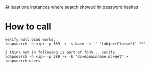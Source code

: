 <!-- TITLE: Ldapsearch -->
<!-- SUBTITLE: A quick summary of Ldapsearch -->

At least one instances where search showed lm password hashes
# How to call
```
verify null bind works:
ldapsearch -h <ip> -p 389 -x -s base -b '' "(objectClass=*)" "*"

I think net in following is part of fqdn... verify.
ldapsearch -h <ip> -p 389 -x -b "dc=domainname,dc=net" > ldapsearch.users
```

